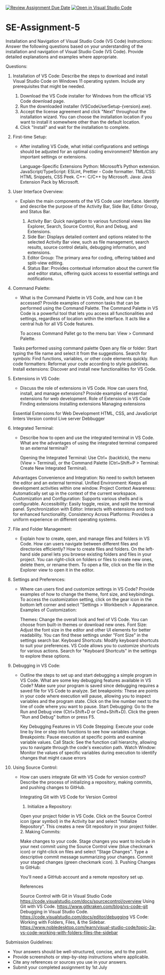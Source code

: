 [![Review Assignment Due Date](https://classroom.github.com/assets/deadline-readme-button-22041afd0340ce965d47ae6ef1cefeee28c7c493a6346c4f15d667ab976d596c.svg)](https://classroom.github.com/a/XoLGRbHq)
[![Open in Visual Studio Code](https://classroom.github.com/assets/open-in-vscode-2e0aaae1b6195c2367325f4f02e2d04e9abb55f0b24a779b69b11b9e10269abc.svg)](https://classroom.github.com/online_ide?assignment_repo_id=15278042&assignment_repo_type=AssignmentRepo)
# SE-Assignment-5
Installation and Navigation of Visual Studio Code (VS Code)
 Instructions:
Answer the following questions based on your understanding of the installation and navigation of Visual Studio Code (VS Code). Provide detailed explanations and examples where appropriate.

 Questions:

1. Installation of VS Code:
   Describe the steps to download and install Visual Studio Code on Windows 11 operating system. Include any prerequisites that might be needed.
    
     1. Download the VS Code installer for Windows from the official VS Code download page.
     2. Run the downloaded installer (VSCodeUserSetup-{version}.exe).
      3. Accept the license agreement and click "Next" throughout the installation wizard. You can choose the installation location if you want to install it somewhere other than the default location.
      4. Click "Install" and wait for the installation to complete.

2. First-time Setup:
   - After installing VS Code, what initial configurations and settings should be adjusted for an optimal coding environment? Mention any important settings or extensions.
             
      Language-Specific Extensions
         Python: Microsoft’s Python extension.
         JavaScript/TypeScript: ESLint, Prettier - Code formatter.
         TML/CSS: HTML Snippets, CSS Peek.
         C++: C/C++ by Microsoft.
         Java: Java Extension Pack by Microsoft.


3. User Interface Overview:
   - Explain the main components of the VS Code user interface. Identify and describe the purpose of the Activity Bar, Side Bar, Editor Group, and Status Bar.
   
      1. Activity Bar: Quick navigation to various functional views like Explorer, Search, Source Control, Run and Debug, and Extensions.
      2. Side Bar: Displays detailed content and options related to the selected Activity Bar view, such as file management, search results, source control details, debugging information, and extensions.
      3. Editor Group: The primary area for coding, offering tabbed and split-view editing.
      4. Status Bar: Provides contextual information about the current file and editor status, offering quick access to essential settings and notifications.

4. Command Palette:
   - What is the Command Palette in VS Code, and how can it be accessed? Provide examples of common tasks that can be performed using the Command Palette.
      The Command Palette in VS Code is a powerful tool that lets you access all functionalities and settings, regardless of location within the interface. It acts like a central hub for all VS Code features.

      To access Command Pallet go to the menu bar: View > Command Palette.

   Tasks performed ussing command palette
      Open any file or folder: Start typing the file name and select it from the suggestions.
      Search for symbols: Find functions, variables, or other code elements quickly.
      Run code formatters: Reformat your code according to style guidelines.
      Install extensions: Discover and install new functionalities for VS Code.

5. Extensions in VS Code:
   - Discuss the role of extensions in VS Code. How can users find, install, and manage extensions? Provide examples of essential extensions for web development.
   Role of Extensions in VS Code
      Finding extensions
      Installing extensions
      Managing extensions

   Essential Extensions for Web Development
      HTML, CSS, and JavaScript linters
      Version control
      Live server
      Debbugger

   

6. Integrated Terminal:
   - Describe how to open and use the integrated terminal in VS Code. What are the advantages of using the integrated terminal compared to an external terminal?

      Opening the Integrated Terminal: Use Ctrl+ (backtick), the menu (View > Terminal), or the Command Palette (Ctrl+Shift+P > Terminal: Create New Integrated Terminal).

   Advantages
      Convenience and Integration: No need to switch between the editor and an external terminal.
      Unified Environment: Keeps all development activities within one window.
      Project Context Awareness: Automatically set up in the context of the current workspace.
      Customization and Configuration: Supports various shells and is configurable.
      Accessibility: Easily toggle, resize, and split the terminal panel.
      Synchronization with Editor: Interacts with extensions and tools for enhanced functionality.
      Consistency Across Platforms: Provides a uniform experience on different operating systems.

7. File and Folder Management:
   - Explain how to create, open, and manage files and folders in VS Code. How can users navigate between different files and directories efficiently?
      How to create files and folders. On the left-hand side panel lets you browse existing folders and files in your project. You can right-click on folders or files to create new ones, delete them, or rename them.
      To open a file, click on the file in the Explorer view to open it in the editor.


8. Settings and Preferences:
   - Where can users find and customize settings in VS Code? Provide examples of how to change the theme, font size, and keybindings.
       To access the customization setting, click on the gear icon in the bottom left corner and select "Settings > Workbench > Appearance.
       Examples of Customization:

      Themes: Change the overall look and feel of VS Code. You can choose from built-in themes or download new ones.
      Font Size: Adjust the font size in the editor and other UI elements for better readability. You can find these settings under "Font Size" in the settings search bar.
      Keyboard Shortcuts: Modify keyboard shortcuts to suit your preferences. VS Code allows you to customize shortcuts for various actions. Search for "Keyboard Shortcuts" in the settings to explore these options.

9. Debugging in VS Code:
   - Outline the steps to set up and start debugging a simple program in VS Code. What are some key debugging features available in VS Code?
      Make sure your program is saved since debugging requires a saved file for VS Code to analyze.
      Set breakpoints: These are points in your code where execution will pause, allowing you to inspect variables and the program state. Click on the line number next to the line of code where you want to pause.
      Start Debugging:
      Go to the Run and Debug view (Ctrl+Shift+D or Cmd+Shift+D). 
      Click the green "Run and Debug" button or press F5.

      Key Debugging Features in VS Code
      Stepping: Execute your code line by line or step into functions to see how variables change.
      Breakpoints: Pause execution at specific points and examine variable values.
      Call Stack: See the function call hierarchy, allowing you to navigate through the code's execution path.
      Watch Window: Monitor the values of specific variables during execution to identify changes that might cause errors

10. Using Source Control:
    - How can users integrate Git with VS Code for version control? Describe the process of initializing a repository, making commits, and pushing changes to GitHub.

         Integrating Git with VS Code for Version Control

      1. Initialize a Repository:

      Open your project folder in VS Code.
      Click on the Source Control icon (gear symbol) in the Activity bar and select "Initialize Repository". This creates a new Git repository in your project folder.
      2. Making Commits:

      Make changes to your code.
      Stage changes you want to include in your next commit using the Source Control view (blue checkmark icon) or right-click on files and select "Stage Changes".
      Type a descriptive commit message summarizing your changes.
      Commit your staged changes (green checkmark icon).
      3. Pushing Changes to GitHub:

      You'll need a GitHub account and a remote repository set up. 


      References

      Source Control with Git in Visual Studio Code https://code.visualstudio.com/docs/sourcecontrol/overview
      Using Git with VS Code. https://www.gitkraken.com/blog/vs-code-git
      Debugging in Visual Studio Code. https://code.visualstudio.com/docs/editor/debugging
      VS Code: Working with Folders, Files, & the Sidebar. https://www.nobledesktop.com/learn/visual-studio-code/topic-2a-vs-code-working-with-folders-files-the-sidebar

 Submission Guidelines:
- Your answers should be well-structured, concise, and to the point.
- Provide screenshots or step-by-step instructions where applicable.
- Cite any references or sources you use in your answers.
- Submit your completed assignment by 1st July 

